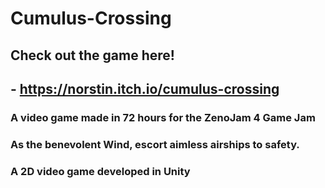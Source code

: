 # Cumulus-Crossing
 ## Check out the game here!
  ## - https://norstin.itch.io/cumulus-crossing
 ### A video game made in 72 hours for the ZenoJam 4 Game Jam
 ### As the benevolent Wind, escort aimless airships to safety.
 ### A 2D video game developed in Unity
